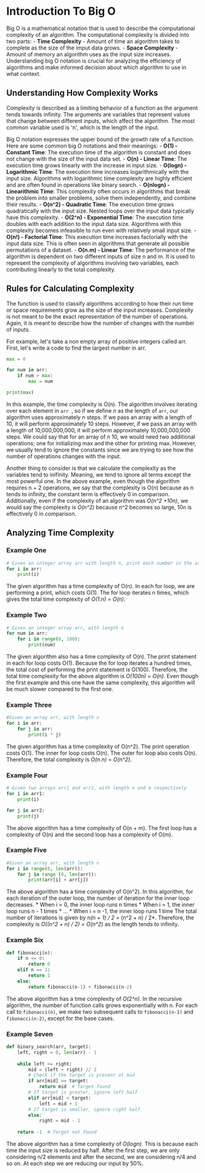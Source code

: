 # Introduction To Big O

Big O is a mathematical notation that is used to describe the computational complexity of an algorithm. The computational complexity is divided into two parts:
    - **Time Complexity** - Amount of time an algorithm takes to complete as the size of the imput data grows.
    - **Space Complexity** - Amount of memory an algorithm uses as the input size increases.
Understanding big O notation is crucial for analyzing the efficiency of algorithms and make informed decision about which algorithm to use in what context. 

## Understanding How Complexity Works
Complexity is described as a limiting behavior of a function as the argument tends towards infinity. The arguments are variables that represent values that change between different inputs, which affect the algorithm. The most common variable used is 'n', which is the length of the input. 

Big O notation expresses the upper bound of the growth rate of a function. Here are some common big O notations and their meanings:
    - **O(1) - Constant Time**: The execution time of the algorithm is constant and does not change with the size of the input data set.
    - **O(n) - Linear Time**: The execution time grows linearly with the increase in input size. 
    - **O(logn) - Logarithmic Time**: The execution time increases logarithmically with the input size. Algorithms with logarithmic time complexity are highly efficient and are often found in operations like binary search.
    - **O(nlogn) - Linearithmic Time**: This complexity often occurs in algorithms that break the problem into smaller problems, solve them independently, and combine their results.
    - **O(n^2) - Quadratic Time**: The execution time grows quadratically with the input size. Nested loops over the input data typically have this complexity.
    - **O(2^n) - Exponential Time**: The execution time doubles with each addition to the input data size. Algorithms with this complexity becomes infeasible to run even with relatively small input size.
    - **O(n!) - Factorial Time**: This execution time increases factorially with the input data size. This is often seen in algorithms that generate all possible permutations of a dataset.
    - **O(n.m) - Linear Time**: The performance of the algorithm is dependent on two different inputs of size n and m. It is used to represent the complexity of algorithms involving two variables, each contributing linearly to the total complexity.
  
## Rules for Calculating Complexity

The function is used to classify algorithms according to how their run time or space requirements grow as the size of the input increases. Complexity is not meant to be the exact representation of the number of operations. Again, it is meant to describe how the number of changes with the number of inputs. 

For example, let's take a non empty array of positive integers called arr. First, let's write a code to find the largest number in arr.

``` python
max = 0

for num in arr:
    if num > max:
        max = num

print(max)
```
In this example, the time complexity is O(n). The algorithm involves iterating over each element in ```arr ```, so if we define 
*n* as the length of ```arr```, our algorithm uses approximately *n* steps. If we pass an array with a length of 10, it will perform approximately 10 steps. However, if we pass an array with a length of 10,000,000,000, it will perform approximately 10,000,000,000 steps. We could say that for an array of *n* 10, we would need two additional operations; one for initializing max and the other for printing max. However, we usually tend to ignore the constants since we are trying to see how the number of operations changes with the input. 

Another thing to consider is that we calculate the complexity as the variables tend to inifinity. Meaning, we tend to ignore all terms except the most powerful one. In the above example, even though the algorithm requires n + 2 operations, we say that the complexity is O(n) because as n tends to infinity, the constant term is effectively 0 in comparison. Additionally, even if the complexity of an algorithm was *O(n^2 +10n)*, we would say the complexity is *O(n^2)* because n^2 becomes so large, 10n is effectively 0 in comparison. 

## Analyzing Time Complexity
### Example One
``` python
# Given an integer array arr with length n, print each number in the array
for i in arr:
    print(i)
```
The given algorithm has a time complexity of O(n). In each for loop, we are performing a print, which costs O(1). The for loop iterates n times, which gives the total time complexity of *O(1.n)* = *O(n)*. 
### Example Two
``` python
# Given an integer array arr, with length n
for num in arr:
    for i in range(0, 100):
        print(num)
```
The given algorithm also has a time complexity of O(n). The print statement in each for loop costs O(1). Because the for loop iterates a hundred times, the total cost of performing the print statement is O(100). Therefore, the total time complexity for the above algorithm is *O(100n)* = *O(n)*. Even though the first example and this one have the same complexity, this algorithm will be much slower compared to the first one. 
### Example Three
``` python
#Given an array arr, with length n
for i in arr:
    for j in arr:
        print(i * j)
```
The given algorithm has a time complexity of O(n^2). The print operation costs O(1). The inner for loop costs O(n). The outer for loop also costs O(n). Therefore, the total complexity is *O(n.n)* = *O(n^2)*. 
### Example Four
``` python
# Given two arrays arr1 and arr2, with length n and m respectively
for i in arr1:
    print(i)

for j in arr2:
    print(j)
```
The above algorithm has a time complexity of O(n + m). The first loop has a complexity of O(n) and the second loop has a complexity of O(m). 
### Example Five
``` python
#Given an array arr, with length n
for i in range(0, len(arr)):
    for j in range (0, len(arr)):
        print(arr[i] + arr[j])
```
The above algorithm has a time complexity of O(n^2). In this algorithm, for each iteration of the outer loop, the number of iteration for the inner loop decreases. 
    * When i = 0, the inner loop runs n times
    * When i = 1, the inner loop runs n - 1 times
    * ...
    * When i = n -1, the inner loop runs 1 time
The total number of iterations is given by *n(n + 1) / 2* = (n^2 + n) / 2*. Therefore, the complexity is *O((n^2 + n) / 2) = O(n^2)* as the length tends to infinity. 
### Example Six
```python
def fibonacci(n):
    if n <= 0:
        return 0
    elif n == 1:
        return 1
    else:
        return fibonacci(n-1) + fibonacci(n-2)
```
The above algorithm has a time complexity of *O(2^n)*. In the recursive algorithm, the number of function calls grows exponentially with n. For each call to ```fibonacci(n)```, we make two subsequent calls to ```fibonacci(n-1)``` and ```fibonacci(n-2)```, except for the base cases. 
### Example Seven
```python
def binary_search(arr, target):
    left, right = 0, len(arr) - 1
    
    while left <= right:
        mid = (left + right) // 2
        # Check if the target is present at mid
        if arr[mid] == target:
            return mid  # Target found
        # If target is greater, ignore left half
        elif arr[mid] < target:
            left = mid + 1
        # If target is smaller, ignore right half
        else:
            right = mid - 1
    
    return -1  # Target not found
```
The above algorithm has a time complexity of *O(logn)*. This is because each time the input size is reduced by half. After the first step, we are only considering n/2 elements and after the second, we are considering n/4 and so on. At each step we are reducing our input by 50%. 